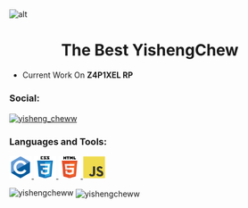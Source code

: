 <img align="center" alt="alt" width="400" src="https://media.tenor.com/8Al9TT782PQAAAAC/mitsuha-miyamizu.gif">
<h1 align="center">The Best YishengChew</h1>

- Current Work On **Z4P1XEL RP**

<h3 align="left">Social:</h3>
<p align="left">
<a href="https://instagram.com/yisheng_cheww" target="blank"><img align="center" src="https://raw.githubusercontent.com/rahuldkjain/github-profile-readme-generator/master/src/images/icons/Social/instagram.svg" alt="yisheng_cheww" height="30" width="40" /></a>

</p>

<h3 align="left">Languages and Tools:</h3>
<p align="left"> <a href="https://www.cprogramming.com/" target="_blank" rel="noreferrer"> <img src="https://raw.githubusercontent.com/devicons/devicon/master/icons/c/c-original.svg" alt="c" width="40" height="40"/> </a> <a href="https://www.w3schools.com/css/" target="_blank" rel="noreferrer"> <img src="https://raw.githubusercontent.com/devicons/devicon/master/icons/css3/css3-original-wordmark.svg" alt="css3" width="40" height="40"/> </a> <a href="https://www.w3.org/html/" target="_blank" rel="noreferrer"> <img src="https://raw.githubusercontent.com/devicons/devicon/master/icons/html5/html5-original-wordmark.svg" alt="html5" width="40" height="40"/> </a> <a href="https://developer.mozilla.org/en-US/docs/Web/JavaScript" target="_blank" rel="noreferrer"> <img src="https://raw.githubusercontent.com/devicons/devicon/master/icons/javascript/javascript-original.svg" alt="javascript" width="40" height="40"/> </a> </p>

<p><img align="left" src="https://github-readme-stats.vercel.app/api/top-langs?username=yishengcheww&show_icons=true&locale=en&layout=compact" alt="yishengcheww" /></p>

<p>&nbsp;<img align="center" src="https://github-readme-stats.vercel.app/api?username=yishengcheww&show_icons=true&locale=en" alt="yishengcheww" /></p>
